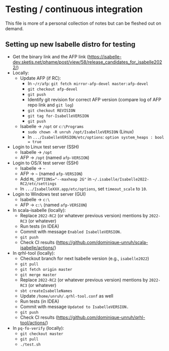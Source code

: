 # Testing / continuous integration

This file is more of a personal collection of notes but can be fleshed out on demand.

## Setting up new Isabelle distro for testing

* Get the binary link and the AFP link (https://isabelle-dev.sketis.net/phame/post/view/58/release_candidates_for_isabelle2022/)
* Locally:
  * Update AFP (if RC):
    * In `~/r/afp`: `git fetch mirror-afp-devel master:afp-devel`
    * `git checkout afp-devel`
    * `git push`
    * Identify git revision for correct AFP version (compare log of AFP repo link and `git log`)
    * `git checkout REVISION`
    * `git tag for-IsabelleVERSION`
    * `git push`
  * Isabelle -> `/opt` or `c:\Programs`
    * `sudo chown -R unruh /opt/IsabelleVERSION` (Linux)
    * In `.../IsabelleVERSION/etc/options`: `option system_heaps : bool = true`
* Login to Linux test server (SSH)
  * Isabelle -> `/opt`
  * AFP -> `/opt` (named `afp-VERSION`)
* Login to OS/X test server (SSH)
  * Isabelle -> `~`
  * AFP -> `~` (named `afp-VERSION`)
  * Add `ML_OPTIONS="--maxheap 2G"` in `~/.isabelle/Isabelle2022-RC2/etc/settings`
  * In `.../IsabelleXXX.app/etc/options`, set `timeout_scale` to `10`.
* Login to Windows test server (GUI)
    * Isabelle -> `c:\`
    * AFP -> `c:\` (named `afp-VERSION`)
* In scala-isabelle (locally):
  * Replace `2022-RC2` (or whatever previous version) mentions by `2022-RC3` (or whatever)
  * Run tests (in IDEA)
  * Commit with message `Enabled IsabelleVERSION.`
  * `git push`
  * Check CI results (https://github.com/dominique-unruh/scala-isabelle/actions/)
* In qrhl-tool (locally):
  * Checkout branch for next Isabelle version (e.g., `isabelle2022`)
  * `git pull`
  * `git fetch origin master`
  * `git merge master`
  * Replace `2022-RC2` (or whatever previous version) mentions by `2022-RC3` (or whatever)
  * `sbt createIsabelleNames`
  * Update `/home/unruh/.qrhl-tool.conf` as well
  * Run tests (in IDEA)
  * Commit with message `Updated to IsabelleVERSION.`
  * `git push`
  * Check CI results (https://github.com/dominique-unruh/qrhl-tool/actions/)
* In `pq-fo-verify` (locally):
  * `git checkout master` 
  * `git pull`
  * `./test.sh`
